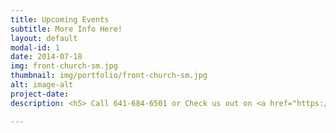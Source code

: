 ```yaml
---
title: Upcoming Events
subtitle: More Info Here!
layout: default
modal-id: 1
date: 2014-07-18
img: front-church-sm.jpg
thumbnail: img/portfolio/front-church-sm.jpg
alt: image-alt
project-date: 
description: <h5> Call 641-684-6501 or Check us out on <a href="https://www.facebook.com/FirstChurchOfTheOpenBibleOfOttumwa/" target="_blank">Facebook</a> to find out about any church related events you don't see here!</p>

---
```

